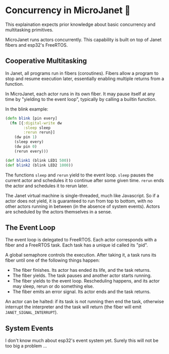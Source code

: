 # Concurrency in MicroJanet 🚧

This explaination expects prior knowledge about basic concurrency and multitasking primitives.

MicroJanet runs actors concurrently. This capability is built on top of Janet fibers and esp32's FreeRTOS.

## Cooperative Multitasking

In Janet, all programs run in fibers (coroutines). Fibers allow a program to stop and resume execution later, essentially enabling multiple returns from a function.

In MicroJanet, each actor runs in its own fiber. It may pause itself at any time by "yielding to the event loop", typically by calling a builtin function.

In the blink example:

``` clojure
(defn blink [pin every]
  (fn [{:digital-write dw
        :sleep sleep
        :rerun rerun}]
    (dw pin 1)
    (sleep every)
    (dw pin 0)
    (rerun every)))

(def blink1 (blink LED1 500))
(def blink2 (blink LED2 1000))
```

The functions `sleep` and `rerun` yield to the event loop. `sleep` pauses the current actor and schedules it to continue after some given time. `rerun` ends the actor and schedules it to rerun later.

The Janet virtual machine is single-threaded, much like Javascript. So if a actor does not yield, it is guaranteed to run from top to bottom, with no other actors running in between (in the absence of system events). Actors are scheduled by the actors themselves in a sense.

## The Event Loop

The event loop is delegated to FreeRTOS. Each actor corresponds with a fiber and a FreeRTOS task. Each task has a unique id called its "pid".

A global semaphore controls the execution. After taking it, a task runs its fiber until one of the following things happen:

* The fiber finishes. Its actor has ended its life, and the task returns.
* The fiber yields. The task pauses and another actor starts running.
* The fiber yields to the event loop. Rescheduling happens, and its actor may sleep, rerun or do something else.
* The fiber emits an error signal. Its actor ends and the task returns.

An actor can be halted: if its task is not running then end the task, otherwise interrupt the interpreter and the task will return (the fiber will emit `JANET_SIGNAL_INTERRUPT`).

## System Events

I don't know much about esp32's event system yet. Surely this will not be too big a problem ...
